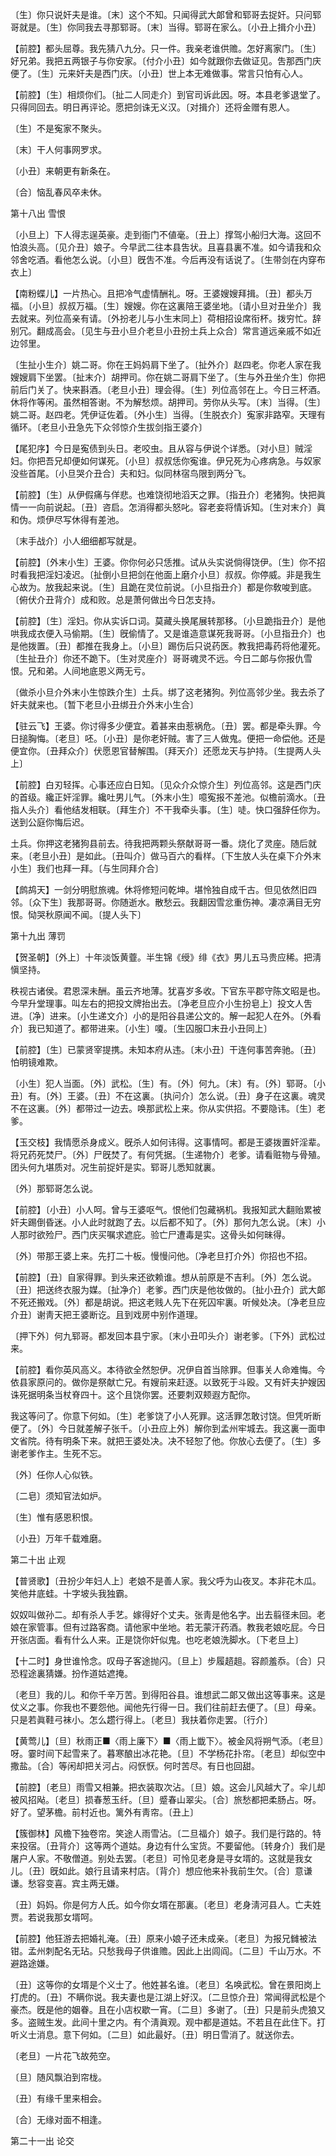 <!-- { "loadSidebar": true } -->
〔生〕你只说奸夫是谁。〔末〕这个不知。只闻得武大郞曾和郓哥去捉奸。只问郓哥就是。〔生〕你同我去寻那郓哥。〔末〕当得。郓哥在家么。〔小丑上揖介小丑〕 

【前腔】都头屈尊。我先猜八九分。只一件。我亲老谁供赡。怎好离家门。〔生〕好兄弟。我把五两银子与你安家。〔付介小丑〕如今就跟你去做证见。吿那西门庆便了。〔生〕元来奸夫是西门庆。〔小丑〕世上本无难做事。常言只怕有心人。

【前腔】〔生〕相烦你们。〔扯二人同走介〕到官司诉此因。呀。本县老爹退堂了。只得同回去。明日再评论。愿把剑诛无义汉。〔对揖介〕还将金赠有恩人。

〔生〕不是寃家不聚头。



〔末〕干人何事网罗求。

〔小丑〕来朝更有新条在。



〔合〕恼乱春风卒未休。 

第十八出
雪恨

〔小旦上〕下人得志逞英豪。走到衙门不値毫。〔丑上〕撑驾小船归大海。这回不怕浪头高。〔见介丑〕娘子。今早武二往本县吿状。且喜县裏不准。如今请我和众邻舍吃酒。看他怎么说。〔小旦〕旣吿不准。今后再没有话说了。〔生带剑在内穿布衣上〕 

【南粉蝶儿】一片热心。且把冷气虚情酬礼。呀。王婆嫂嫂拜揖。〔丑〕都头万福。〔小旦〕叔叔万福。〔生〕嫂嫂。你在这裏陪王婆坐地。〔请小旦对丑坐介〕我去就来。列位高亲有请。〔外扮老儿与小生末同上〕荷相招设席衔杯。拨穷忙。辞别冗。翻成高会。〔见生与丑小旦介老旦小丑扮土兵上众合〕常言道远亲戚不如近边邻里。

〔生扯小生介〕姚二哥。你在王妈妈肩下坐了。〔扯外介〕赵四老。你老人家在我嫂嫂肩下坐罢。〔扯末介〕胡押司。你在姚二哥肩下坐了。〔生与外丑坐介生〕你把前后门关了。快来斟酒。〔老旦小丑〕理会得。〔生〕列位高邻在上。今日三杯酒。休将作等闲。虽然相答谢。不为解愁烦。胡押司。劳你从头写。〔末〕当得。〔生〕姚二哥。赵四老。凭伊证佐着。〔外小生〕当得。〔生脱衣介〕寃家非路窄。天理有循环。〔老旦小丑急先下众邻惊介生拔剑指王婆介〕 

【尾犯序】今日是寃债到头日。老咬虫。且从容与伊说个详悉。〔对小旦〕贼淫妇。你把吾兄却便如何谋死。〔小旦〕叔叔恁你寃谁。伊兄死为心疼病急。与奴家没些首尾。〔小旦哭介丑合〕夫和妇。似同林宿鸟限到两分飞。

【前腔】〔生〕从伊假痛与佯悲。也难饶彻地滔天之罪。〔指丑介〕老猪狗。快把眞情一一向前说起。〔丑〕咨启。怎消得都头怒叱。容老妾将情诉知。〔生对末介〕眞和伪。烦伊尽写休得有差池。

〔末手战介〕小人细细都写就是。 

【前腔】〔外末小生〕王婆。你你何必只恁推。试从头实说倘得饶伊。〔生〕你不招时看我把淫妇凌迟。〔扯倒小旦把剑在他面上磨介小旦〕叔叔。你停威。非是我生心故为。放我起来说。〔生〕且跪在灵位前说。〔小旦指丑介〕都是你敎唆到底。〔俯伏介丑背介〕成和败。总是萧何做出今日怎支持。

【前腔】〔生〕淫妇。你从实诉口词。莫藏头换尾展转那移。〔小旦跪指丑介〕是他哄我成衣便入马偷期。〔生〕旣偷情了。又是谁造意谋死我哥哥。〔小旦指丑介〕也是他拨置。〔丑〕都推在我身上。〔小旦〕踢伤后只说药医。教我把毒药将他灌死。〔生扯丑介〕你还不跪下。〔生对灵座介〕哥哥魂灵不远。今日二郞与你报仇雪恨。兄和弟。人间地底恩义两无亏。

〔做杀小旦介外末小生惊跌介生〕土兵。绑了这老猪狗。列位高邻少坐。我去杀了奸夫就来也。〔暂下老旦小丑绑丑介外末小生合〕 

【驻云飞】王婆。你讨得多少便宜。着甚来由惹祸危。〔丑〕罢。都是牵头罪。今日搥胸悔。〔老旦〕呸。〔小丑〕是你老奸贼。害了三人做鬼。便把一命偿他。还是便宜你。〔丑拜众介〕伏愿恩官替解围。〔拜天介〕还愿龙天与护持。〔生提两人头上〕 

【前腔】白刃轻挥。心事还应白日知。〔见众介众惊介生〕列位高邻。这是西门庆的首级。纔正奸淫罪。纔吐男儿气。〔外末小生〕噫寃报不差池。似檐前滴水。〔丑指人头介〕看他结发相联。〔拜生介〕不干我牵头事。〔生〕唗。快口强辞任你为。送到公庭你悔后迟。

土兵。你押这老猪狗县前去。待我把两颗头祭献哥哥一番。烧化了灵座。随后就来。〔老旦小丑〕是如此。〔丑叫介〕做马百六的看样。〔下生放人头在桌下介外末小生〕我们也拜一拜。〔与生同拜介合〕 

【鹧鸪天】一剑分明慰旅魂。休将修短问乾坤。堪怜独自成千古。但见依然旧四邻。〔众下生〕我那哥哥。你随逝水。散愁云。我翻因雪忿重伤神。凄凉满目无穷恨。恸哭秋原闻不闻。〔提人头下〕 

第十九出
薄罚

【贺圣朝】〔外上〕十年淡饭黄虀。半生锦《绶》绯《衣》男儿五马贵应稀。把淸愼坚持。

秩视古诸侯。君恩深未酬。虽云齐地薄。犹喜岁多收。下官东平郡守陈文昭是也。今早升堂理事。叫左右的把投文牌抬出去。〔净老旦应介小生扮皂上〕投文人吿进。〔净〕进来。〔小生递文介〕小的是阳谷县递公文的。解一起犯人在外。〔外看介〕我已知道了。都带进来。〔小生〕嗄。〔生囚服□末丑小丑同上〕 

【前腔】〔生〕已蒙贤宰提携。未知本府从违。〔末小丑〕干连何事苦奔驰。〔丑〕怕明镜难欺。

〔小生〕犯人当面。〔外〕武松。〔生〕有。〔外〕何九。〔末〕有。〔外〕郓哥。〔小丑〕有。〔外〕王婆。〔丑〕不在这裏。〔执问介〕怎么说。〔丑〕身子在这裏。魂灵不在这裏。〔外〕都带过一边去。唤那武松上来。你从实供招。不要隐讳。〔生〕老爹。 

【玉交枝】我情愿杀身成义。旣杀人如何讳得。这事情呵。都是王婆拨置奸淫辈。将兄药死焚尸。〔外〕尸旣焚了。有何凭据。〔生递物介〕老爹。请看赃物与骨殖。团头何九堪质对。况生前捉奸是实。郓哥儿悉知就裏。

〔外〕那郓哥怎么说。 

【前腔】〔小丑〕小人呵。曾与王婆呕气。恨他们包藏祸机。我报知武大翻贻累被奸夫踢倒昏迷。小人此时就跑了去。以后都不知了。〔外〕那何九怎么说。〔末〕小人那时欲殓尸。西门庆买嘱求遮庇。验亡尸遭毒是实。这骨头如何昧得。

〔外〕带那王婆上来。先打二十板。慢慢问他。〔净老旦打介外〕你招也不招。 

【前腔】〔丑〕自家得罪。到头来还欲赖谁。想从前原是不吉利。〔外〕怎么说。〔丑〕把送终衣服为媒。〔扯净介〕老爹。西门庆是他妆做的。〔扯小丑介〕武大郞不死还搬戏。〔外〕都是胡说。把这老贱人先下在死囚牢裏。听候处决。〔净老旦应介丑〕谢靑天把王婆断讫。且到戏房中别作道理。

〔押下外〕何九郓哥。都发回本县宁家。〔末小丑叩头介〕谢老爹。〔下外〕武松过来。 

【前腔】看你英风高义。本待欲全然恕伊。况伊自首当除罪。但事关人命难悔。今依县家原问的。做你是祭献亡兄。有嫂前来赶逐。以致死于斗殴。又有奸夫护嫂因诛死据明条当杖脊四十。这个且饶你罢。还要刺双颊遐方配你。

我这等问了。你意下何如。〔生〕老爹饶了小人死罪。这活罪怎敢讨饶。但凭听断便了。〔外〕今日就差解子张千。〔小丑应上外〕解你到孟州牢城去。我这裏一面申文省院。待有明条下来。就把王婆处决。决不轻恕了他。你放心去便了。〔生〕多谢老爹作主。生死不忘。 

〔外〕任你人心似铁。



〔二皂〕须知官法如炉。

〔生〕惟有感恩积恨。



〔小丑〕万年千载难磨。 

第二十出
止观

【普贤歌】〔丑扮少年妇人上〕老娘不是善人家。我父呼为山夜叉。本非花木瓜。笑他井底蛙。十字坡头我独霸。

奴奴叫做孙二。却有杀人手艺。嫁得好个丈夫。张靑是他名字。出去翦径未回。老娘在家管事。但有过路客商。请他家中坐地。若无蒙汗药酒。教我老娘吃屁。今日开张店面。看有什么人来。正是饶你奸似鬼。也吃老娘洗脚水。〔下老旦上〕 

【十二时】身世谁怜念。叹母子客途抛闪。〔旦上〕步履趦趄。容颜羞忝。〔合〕只恐程途裏猜嫌。扮作道姑遮掩。

〔老旦〕我的儿。和你千辛万苦。到得阳谷县。谁想武二郞又做出这等事来。这是仗义之事。你我也不要怨他。闻他先行得一日。我们往前赶去便了。〔旦〕母亲。只是若眞鞋弓袜小。怎么趱行得上。〔老旦〕我扶着你走罢。〔行介〕 

【黄莺儿】〔旦〕秋雨正■〈雨上廉下〉■〈雨上韱下〉。被金风将朔气添。〔老旦〕呀。霎时间下起雪来了。暮寒酿出冰花艳。〔旦〕不学杨花扑帘。〔老旦〕却似空中撒盐。〔合〕等闲却把关河占。闷恹恹。何时苦尽。有日也回甜。

【前腔】〔老旦〕雨雪又相兼。把衣装取次沾。〔旦〕娘。这会儿风越大了。伞儿却被风招飐。〔老旦〕损春葱玉纤。〔旦〕蹙春山翠尖。〔合〕旅愁都把柔肠占。呀。好了。望茅檐。前村近也。篱外有靑帘。〔丑上〕 

【簇御林】风檐下独卷帘。笑途人雨雪沾。〔二旦福介〕娘子。我们是行路的。特来投宿。〔丑背介〕这等两个道姑。身边有什么宝货。不要留他。〔转身介〕我们是屠户人家。不敬僧道。别处去罢。〔老旦〕可怜见老身是寻女壻的。这就是我女儿。〔丑〕旣如此。娘行且请来村店。〔背介〕想应他来补我前生欠。〔合〕意谦谦。愁容变喜。宾主两无嫌。

〔丑〕妈妈。你是何方人氏。如今你女壻在那裏。〔老旦〕老身淸河县人。亡夫姓贾。若说我那女壻呵。 

【前腔】他狂游去把婚礼淹。〔丑〕原来小娘子还未成亲。〔老旦〕为报兄雠被法钳。孟州刺配名无玷。只愁我母子供谁赡。因此上出闾阎。〔二旦〕千山万水。不避路途嫌。

〔丑〕这等你的女壻是个义士了。他姓甚名谁。〔老旦〕名唤武松。曾在景阳岗上打虎的。〔丑〕不瞒你说。我夫妻也是江湖上好汉。〔二旦惊介丑〕常闻得武松是个豪杰。旣是他的姻眷。且在小店权歇一宵。〔二旦〕多谢了。〔丑〕只是前头虎狼又多。盗贼生发。此间十里之内。有个淸眞观。观中都是道姑。不若且在此住下。打听义士消息。意下何如。〔二旦〕如此最好。〔丑〕明日雪消了。就送你去。 

〔老旦〕一片花飞故苑空。



〔旦〕随风飘泊到帘栊。

〔丑〕有缘千里来相会。



〔合〕无缘对面不相逢。 

第二十一出
论交

